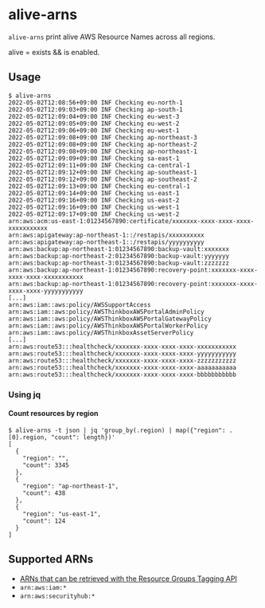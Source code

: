 # alive-arns

`alive-arns` print alive AWS Resource Names across all regions.

alive = exists && is enabled.

## Usage

``` console
$ alive-arns
2022-05-02T12:08:56+09:00 INF Checking eu-north-1
2022-05-02T12:09:03+09:00 INF Checking ap-south-1
2022-05-02T12:09:04+09:00 INF Checking eu-west-3
2022-05-02T12:09:05+09:00 INF Checking eu-west-2
2022-05-02T12:09:06+09:00 INF Checking eu-west-1
2022-05-02T12:09:08+09:00 INF Checking ap-northeast-3
2022-05-02T12:09:08+09:00 INF Checking ap-northeast-2
2022-05-02T12:09:08+09:00 INF Checking ap-northeast-1
2022-05-02T12:09:09+09:00 INF Checking sa-east-1
2022-05-02T12:09:11+09:00 INF Checking ca-central-1
2022-05-02T12:09:12+09:00 INF Checking ap-southeast-1
2022-05-02T12:09:12+09:00 INF Checking ap-southeast-2
2022-05-02T12:09:13+09:00 INF Checking eu-central-1
2022-05-02T12:09:14+09:00 INF Checking us-east-1
2022-05-02T12:09:16+09:00 INF Checking us-east-2
2022-05-02T12:09:16+09:00 INF Checking us-west-1
2022-05-02T12:09:17+09:00 INF Checking us-west-2
arn:aws:acm:us-east-1:01234567890:certificate/xxxxxxx-xxxx-xxxx-xxxx-xxxxxxxxxxx
arn:aws:apigateway:ap-northeast-1::/restapis/xxxxxxxxxx
arn:aws:apigateway:ap-northeast-1::/restapis/yyyyyyyyyy
arn:aws:backup:ap-northeast-1:01234567890:backup-vault:xxxxxxx
arn:aws:backup:ap-northeast-2:01234567890:backup-vault:yyyyyyy
arn:aws:backup:ap-northeast-3:01234567890:backup-vault:zzzzzzz
arn:aws:backup:ap-northeast-1:01234567890:recovery-point:xxxxxxx-xxxx-xxxx-xxxx-xxxxxxxxxxx
arn:aws:backup:ap-northeast-1:01234567890:recovery-point:xxxxxxx-xxxx-xxxx-xxxx-yyyyyyyyyyy
[...]
arn:aws:iam::aws:policy/AWSSupportAccess
arn:aws:iam::aws:policy/AWSThinkboxAWSPortalAdminPolicy
arn:aws:iam::aws:policy/AWSThinkboxAWSPortalGatewayPolicy
arn:aws:iam::aws:policy/AWSThinkboxAWSPortalWorkerPolicy
arn:aws:iam::aws:policy/AWSThinkboxAssetServerPolicy
[...]
arn:aws:route53:::healthcheck/xxxxxxx-xxxx-xxxx-xxxx-xxxxxxxxxxx
arn:aws:route53:::healthcheck/xxxxxxx-xxxx-xxxx-xxxx-yyyyyyyyyyy
arn:aws:route53:::healthcheck/xxxxxxx-xxxx-xxxx-xxxx-zzzzzzzzzzz
arn:aws:route53:::healthcheck/xxxxxxx-xxxx-xxxx-xxxx-aaaaaaaaaaa
arn:aws:route53:::healthcheck/xxxxxxx-xxxx-xxxx-xxxx-bbbbbbbbbbb
```

### Using jq

#### Count resources by region

``` console
$ alive-arns -t json | jq 'group_by(.region) | map({"region": .[0].region, "count": length})'
[
  {
    "region": "",
    "count": 3345
  },
  {
    "region": "ap-northeast-1",
    "count": 438
  },
  {
    "region": "us-east-1",
    "count": 124
  }
]
```

## Supported ARNs

- [ARNs that can be retrieved with the Resource Groups Tagging API](https://docs.aws.amazon.com/resourcegroupstagging/latest/APIReference/supported-services.html)
- `arn:aws:iam:*`
- `arn:aws:securityhub:*`
